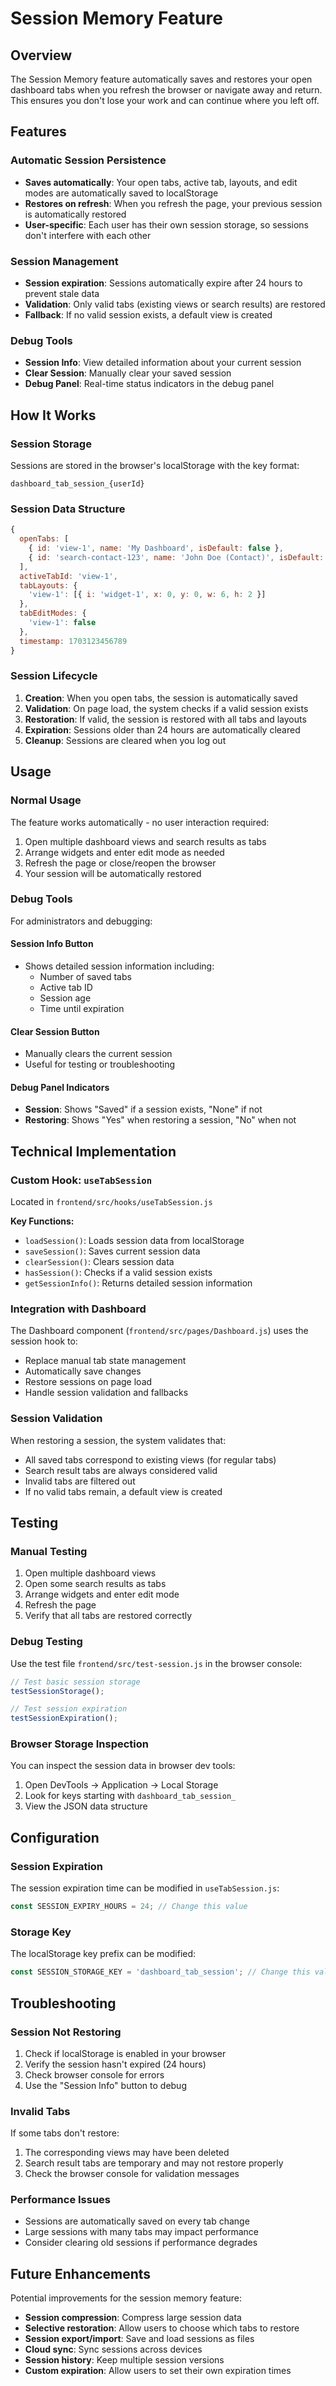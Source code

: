 # Session Memory Feature

## Overview

The Session Memory feature automatically saves and restores your open dashboard tabs when you refresh the browser or navigate away and return. This ensures you don't lose your work and can continue where you left off.

## Features

### Automatic Session Persistence
- **Saves automatically**: Your open tabs, active tab, layouts, and edit modes are automatically saved to localStorage
- **Restores on refresh**: When you refresh the page, your previous session is automatically restored
- **User-specific**: Each user has their own session storage, so sessions don't interfere with each other

### Session Management
- **Session expiration**: Sessions automatically expire after 24 hours to prevent stale data
- **Validation**: Only valid tabs (existing views or search results) are restored
- **Fallback**: If no valid session exists, a default view is created

### Debug Tools
- **Session Info**: View detailed information about your current session
- **Clear Session**: Manually clear your saved session
- **Debug Panel**: Real-time status indicators in the debug panel

## How It Works

### Session Storage
Sessions are stored in the browser's localStorage with the key format:
```
dashboard_tab_session_{userId}
```

### Session Data Structure
```javascript
{
  openTabs: [
    { id: 'view-1', name: 'My Dashboard', isDefault: false },
    { id: 'search-contact-123', name: 'John Doe (Contact)', isDefault: false }
  ],
  activeTabId: 'view-1',
  tabLayouts: {
    'view-1': [{ i: 'widget-1', x: 0, y: 0, w: 6, h: 2 }]
  },
  tabEditModes: {
    'view-1': false
  },
  timestamp: 1703123456789
}
```

### Session Lifecycle
1. **Creation**: When you open tabs, the session is automatically saved
2. **Validation**: On page load, the system checks if a valid session exists
3. **Restoration**: If valid, the session is restored with all tabs and layouts
4. **Expiration**: Sessions older than 24 hours are automatically cleared
5. **Cleanup**: Sessions are cleared when you log out

## Usage

### Normal Usage
The feature works automatically - no user interaction required:
1. Open multiple dashboard views and search results as tabs
2. Arrange widgets and enter edit mode as needed
3. Refresh the page or close/reopen the browser
4. Your session will be automatically restored

### Debug Tools
For administrators and debugging:

#### Session Info Button
- Shows detailed session information including:
  - Number of saved tabs
  - Active tab ID
  - Session age
  - Time until expiration

#### Clear Session Button
- Manually clears the current session
- Useful for testing or troubleshooting

#### Debug Panel Indicators
- **Session**: Shows "Saved" if a session exists, "None" if not
- **Restoring**: Shows "Yes" when restoring a session, "No" when not

## Technical Implementation

### Custom Hook: `useTabSession`
Located in `frontend/src/hooks/useTabSession.js`

**Key Functions:**
- `loadSession()`: Loads session data from localStorage
- `saveSession()`: Saves current session data
- `clearSession()`: Clears session data
- `hasSession()`: Checks if a valid session exists
- `getSessionInfo()`: Returns detailed session information

### Integration with Dashboard
The Dashboard component (`frontend/src/pages/Dashboard.js`) uses the session hook to:
- Replace manual tab state management
- Automatically save changes
- Restore sessions on page load
- Handle session validation and fallbacks

### Session Validation
When restoring a session, the system validates that:
- All saved tabs correspond to existing views (for regular tabs)
- Search result tabs are always considered valid
- Invalid tabs are filtered out
- If no valid tabs remain, a default view is created

## Testing

### Manual Testing
1. Open multiple dashboard views
2. Open some search results as tabs
3. Arrange widgets and enter edit mode
4. Refresh the page
5. Verify that all tabs are restored correctly

### Debug Testing
Use the test file `frontend/src/test-session.js` in the browser console:
```javascript
// Test basic session storage
testSessionStorage();

// Test session expiration
testSessionExpiration();
```

### Browser Storage Inspection
You can inspect the session data in browser dev tools:
1. Open DevTools → Application → Local Storage
2. Look for keys starting with `dashboard_tab_session_`
3. View the JSON data structure

## Configuration

### Session Expiration
The session expiration time can be modified in `useTabSession.js`:
```javascript
const SESSION_EXPIRY_HOURS = 24; // Change this value
```

### Storage Key
The localStorage key prefix can be modified:
```javascript
const SESSION_STORAGE_KEY = 'dashboard_tab_session'; // Change this value
```

## Troubleshooting

### Session Not Restoring
1. Check if localStorage is enabled in your browser
2. Verify the session hasn't expired (24 hours)
3. Check browser console for errors
4. Use the "Session Info" button to debug

### Invalid Tabs
If some tabs don't restore:
1. The corresponding views may have been deleted
2. Search result tabs are temporary and may not restore properly
3. Check the browser console for validation messages

### Performance Issues
- Sessions are automatically saved on every tab change
- Large sessions with many tabs may impact performance
- Consider clearing old sessions if performance degrades

## Future Enhancements

Potential improvements for the session memory feature:
- **Session compression**: Compress large session data
- **Selective restoration**: Allow users to choose which tabs to restore
- **Session export/import**: Save and load sessions as files
- **Cloud sync**: Sync sessions across devices
- **Session history**: Keep multiple session versions
- **Custom expiration**: Allow users to set their own expiration times 